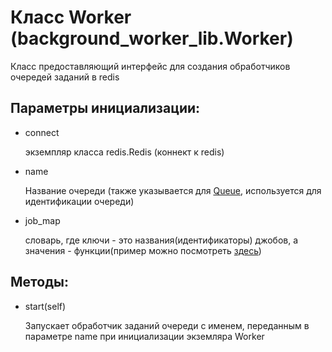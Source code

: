# Класс Worker (background_worker_lib.Worker)
Класс предоставляющий интерфейс для создания обработчиков очередей заданий в redis

## Параметры инициализации:
* connect 

     экземпляр класса redis.Redis (коннект к redis)

* name

    Название очереди (также указывается для [Queue](./queue.md), используется для идентификации очереди)
    
* job_map

    словарь, где ключи - это названия(идентификаторы) джобов, а значения - функции(пример можно посмотреть [здесь](../example_worker.py))

## Методы:
* start(self)

    Запускает обработчик заданий очереди с именем, переданным в параметре name при инициализации экземляра Worker
